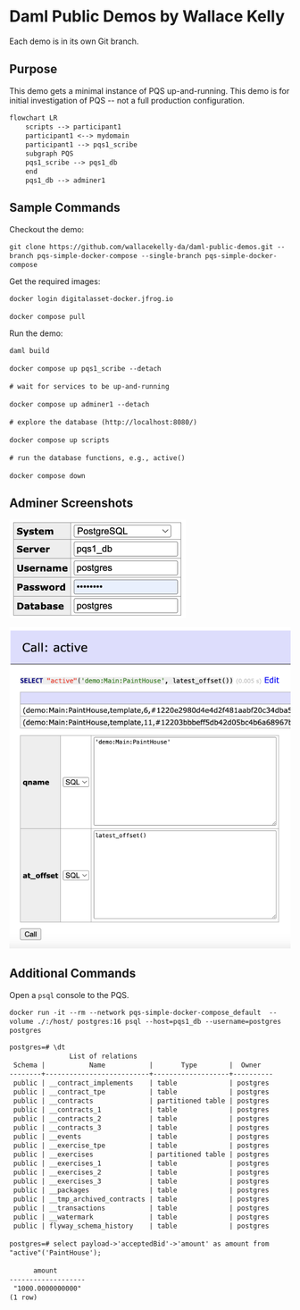 # Daml Public Demos by Wallace Kelly

Each demo is in its own Git branch.

## Purpose

This demo gets a minimal instance of PQS up-and-running.
This demo is for initial investigation of PQS -- not a full production configuration.

```mermaid
flowchart LR
    scripts --> participant1
    participant1 <--> mydomain
    participant1 --> pqs1_scribe
    subgraph PQS
    pqs1_scribe --> pqs1_db
    end
    pqs1_db --> adminer1
```

## Sample Commands

Checkout the demo:

```
git clone https://github.com/wallacekelly-da/daml-public-demos.git --branch pqs-simple-docker-compose --single-branch pqs-simple-docker-compose
```

Get the required images:

```
docker login digitalasset-docker.jfrog.io

docker compose pull
```

Run the demo:

```
daml build

docker compose up pqs1_scribe --detach

# wait for services to be up-and-running

docker compose up adminer1 --detach

# explore the database (http://localhost:8080/)

docker compose up scripts

# run the database functions, e.g., active()

docker compose down
```

## Adminer Screenshots

![](adminer-login.png)

![](adminer-call.png)


## Additional Commands

Open a `psql` console to the PQS.

```
docker run -it --rm --network pqs-simple-docker-compose_default  --volume ./:/host/ postgres:16 psql --host=pqs1_db --username=postgres postgres
```

```
postgres=# \dt
               List of relations
 Schema |           Name           |       Type        |  Owner   
--------+--------------------------+-------------------+----------
 public | __contract_implements    | table             | postgres
 public | __contract_tpe           | table             | postgres
 public | __contracts              | partitioned table | postgres
 public | __contracts_1            | table             | postgres
 public | __contracts_2            | table             | postgres
 public | __contracts_3            | table             | postgres
 public | __events                 | table             | postgres
 public | __exercise_tpe           | table             | postgres
 public | __exercises              | partitioned table | postgres
 public | __exercises_1            | table             | postgres
 public | __exercises_2            | table             | postgres
 public | __exercises_3            | table             | postgres
 public | __packages               | table             | postgres
 public | __tmp_archived_contracts | table             | postgres
 public | __transactions           | table             | postgres
 public | __watermark              | table             | postgres
 public | flyway_schema_history    | table             | postgres

postgres=# select payload->'acceptedBid'->'amount' as amount from "active"('PaintHouse');

      amount
-------------------
 "1000.0000000000"
(1 row)
```
